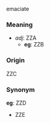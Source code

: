 emaciate
### Meaning
+ _adj_: ZZA
	+ __eg__: ZZB

### Origin

ZZC

### Synonym

__eg__: ZZD

+ ZZE


